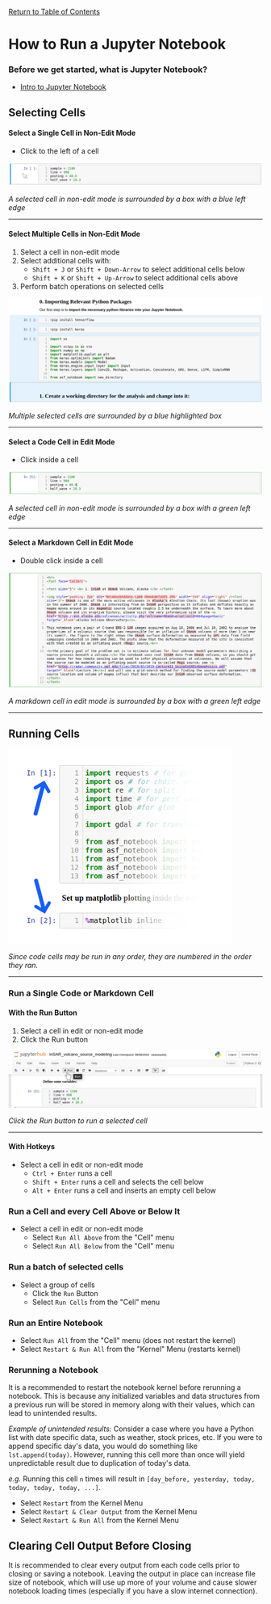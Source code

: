 [Return to Table of Contents](../user.md)

# How to Run a Jupyter Notebook

### Before we get started, what is Jupyter Notebook?
- [Intro to Jupyter Notebook](jupyter_notebook_intro.md)

## Selecting Cells
#### Select a Single Cell in Non-Edit Mode
- Click to the left of a cell

![Selected cell in non-edit mode](../assets/select_cell_non_edit_mode.png)

*A selected cell in non-edit mode is surrounded by a box with a blue left edge*

---
 
#### Select Multiple Cells in Non-Edit Mode
1. Select a cell in non-edit mode
1. Select additional cells with:
    - `Shift + J` or `Shift + Down-Arrow` to select additional cells below
    - `Shift + K` or `Shift + Up-Arrow` to select additional cells above
1. Perform batch operations on selected cells

![Multpile selected cells](../assets/select_mult_cells.png)

*Multiple selected cells are surrounded by a blue highlighted box*

---

#### Select a Code Cell in Edit Mode
- Click inside a cell

![Selected code cell in edit mode](../assets/select_cell_edit_mode.png) 

*A selected cell in non-edit mode is surrounded by a box with a green left edge*

---
 
#### Select a Markdown Cell in Edit Mode
- Double click inside a cell

![Markdown cell in edit mode](../assets/markdown_cell_edit_mode.png) 

*A markdown cell in edit mode is surrounded by a box with a green left edge*

---
 
 
## Running Cells
![Clicking the Run button to run a cell](../assets/cell_numbers.png)

*Since code cells may be run in any order, they are numbered in the order they ran.*
 
---

### Run a Single Code or Markdown Cell
#### With the Run Button
1. Select a cell in edit or non-edit mode
1. Click the Run button

![Clicking the Run button to run a cell](../assets/run_button.png)

*Click the Run button to run a selected cell*

---
 
#### With Hotkeys 
- Select a cell in edit or non-edit mode
    - `Ctrl + Enter` runs a cell
    - `Shift + Enter` runs a cell and selects the cell below
    - `Alt + Enter` runs a cell and inserts an empty cell below

### Run a Cell and every Cell Above or Below It
- Select a cell in edit or non-edit mode
    - Select `Run All Above` from the "Cell" menu
    - Select `Run All Below` from the "Cell" menu

### Run a batch of selected cells
- Select a group of cells
    - Click the `Run` Button
    - Select `Run Cells` from the "Cell" menu

### Run an Entire Notebook
- Select `Run All` from the "Cell" menu (does not restart the kernel)
- Select `Restart & Run All` from the "Kernel" Menu (restarts kernel)

### Rerunning a Notebook
It is a recommended to restart the notebook kernel before rerunning a notebook. This is because any initialized variables and data structures from a previous run will be stored in memory along with their values, which can lead to unintended results.

*Example of unintended results:* Consider a case where you have a Python list with date specific data, such as weather, stock prices, etc. If you were to append specific day's data, you would do something like `lst.append(today)`. However, running this cell more than once will yield unpredictable result due to duplication of today's data. 

*e.g.* Running this cell `n` times will result in `[day_before, yesterday, today, today, today, today, ...]`.


- Select `Restart` from the Kernel Menu
- Select `Restart & Clear Output` from the Kernel Menu
- Select `Restart & Run All` from the Kernel Menu

## Clearing Cell Output Before Closing
It is recommended to clear every output from each code cells prior to closing or saving a notebook. Leaving the output in place can increase file size of notebook, which will use up more of your volume and cause slower notebook loading times (especially if you have a slow internet connection).